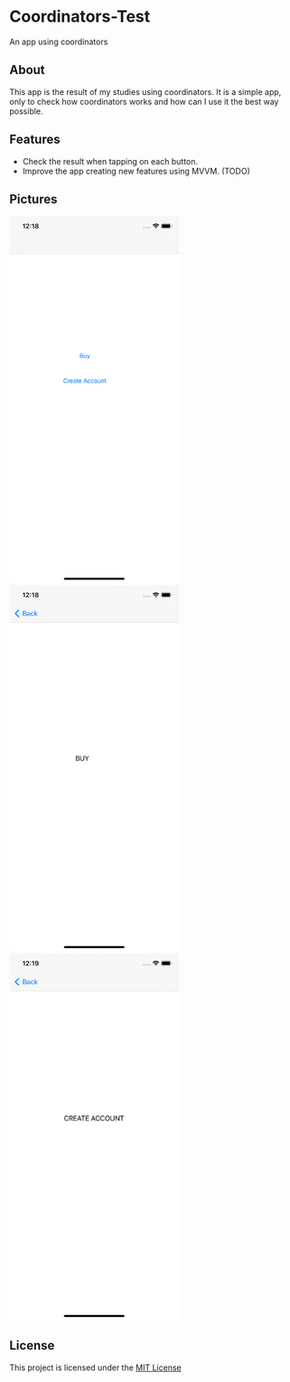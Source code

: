 # Coordinators-Test
An app using coordinators

## About
This app is the result of my studies using coordinators. It is a simple app, only to check how coordinators works and how can I use it the best way possible.

## Features
* Check the result when tapping on each button.
* Improve the app creating new features using MVVM. (TODO)

## Pictures

<img src="https://github.com/inaldor/Coordinators-Test/blob/master/app-images/Home.png" width=300>
<img src="https://github.com/inaldor/Coordinators-Test/blob/master/app-images/Buy.png" width=300>
<img src="https://github.com/inaldor/Coordinators-Test/blob/master/app-images/Create%20Account.png" width=300>

## License

This project is licensed under the [MIT License](https://github.com/inaldor/Coordinators-Test/blob/master/LICENSE)
